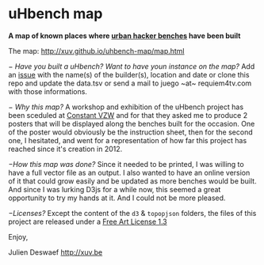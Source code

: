 uHbench map
===========

**A map of known places where [urban hacker benches](http://xuv.be/uH-bench-open-source-public-bench.html) have been built**

The map: http://xuv.github.io/uhbench-map/map.html

*− Have you built a uHbench? Want to have youn instance on the map?*
Add an [issue](https://github.com/xuv/uhbench/issues) with the name(s) of the builder(s), location and date
or clone this repo and update the data.tsv
or send a mail to juego ~at~ requiem4tv.com with those informations.

*− Why this map?*
A workshop and exhibition of the uHbench project has been sceduled at [Constant VZW](http://constantvzw.org/site/uHbench-workshop.html) and for that they asked me to produce 2 posters that will be displayed along the benches built for the occasion. One of the poster would obviously be the instruction sheet, then for the second one, I hesitated, and went for a representation of how far this project has reached since it's creation in 2012.

*−How this map was done?*
Since it needed to be printed, I was willing to have a full vector file as an output. I also wanted to have an online version of it that could grow easily and be updated as more benches would be built. And since I was lurking D3js for a while now, this seemed a great opportunity to try my hands at it. And I could not be more pleased.

*−Licenses?*
Except the content of the `d3` & `topopjson` folders, the files of this project are released under a [Free Art License 1.3 ](http://artlibre.org/licence/lal/en/)

Enjoy,

Julien Deswaef
http://xuv.be
